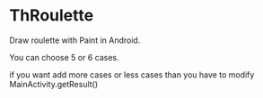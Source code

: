 # ThRoulette

Draw roulette with Paint in Android.

You can choose 5 or 6 cases.

if you want add more cases or less cases than you have to modify MainActivity.getResult()

